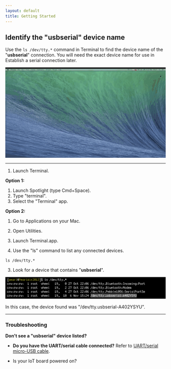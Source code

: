 ```yaml
---
layout: default
title: Getting Started
---
```


## Identify the "usbserial" device name 

Use the `ls /dev/tty.*` command in Terminal to find the device name of the "**usbserial**" connection. You will need the exact device name for use in Establish a serial connection later.

![Animated gif: using Terminal to find the USB device name](images/identify_usbserial-animated.gif)

---

1. Launch Terminal.

  **Option 1:**
  
  1. Launch Spotlight (type Cmd+Space).
  2. Type "terminal". 
  3. Select the "Terminal" app.
  
  **Option 2:**

  1. Go to Applications on your Mac. 
  2. Open Utilities. 
  3. Launch Terminal.app.

2. Use the "ls" command to list any connected devices.

  ```
  ls /dev/tty.*
  ```

3. Look for a device that contains "**usbserial**".

  ![the device found was "/dev/tty.usbserial-A402YSYU"](images/terminal-usbserial_device_highlighted.png)

  In this case, the device found was "/dev/tty.usbserial-A402YSYU".

---

### Troubleshooting 

**Don't see a "usbserial" device listed?**

* **Do you have the UART/serial cable connected?** Refer to [UART/serial micro-USB cable](/docs/assembly/arduino_expansion_board/details-serial_cable.html).

* Is your IoT board powered on?
